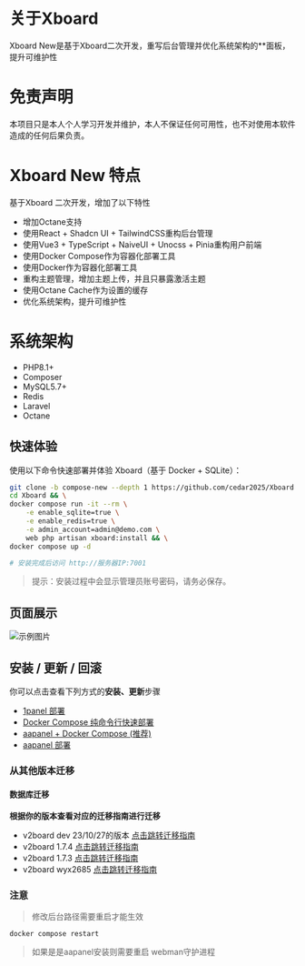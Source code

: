 # 关于Xboard
Xboard New是基于Xboard二次开发，重写后台管理并优化系统架构的**面板，提升可维护性

# 免责声明
本项目只是本人个人学习开发并维护，本人不保证任何可用性，也不对使用本软件造成的任何后果负责。

# Xboard New 特点 
基于Xboard 二次开发，增加了以下特性
- 增加Octane支持
- 使用React + Shadcn UI + TailwindCSS重构后台管理
- 使用Vue3 + TypeScript + NaiveUI + Unocss + Pinia重构用户前端
- 使用Docker Compose作为容器化部署工具
- 使用Docker作为容器化部署工具
- 重构主题管理，增加主题上传，并且只暴露激活主题
- 使用Octane Cache作为设置的缓存
- 优化系统架构，提升可维护性
# **系统架构**

- PHP8.1+
- Composer
- MySQL5.7+
- Redis
- Laravel
- Octane

## 快速体验

使用以下命令快速部署并体验 Xboard（基于 Docker + SQLite）：

```bash
git clone -b compose-new --depth 1 https://github.com/cedar2025/Xboard && \
cd Xboard && \
docker compose run -it --rm \
    -e enable_sqlite=true \
    -e enable_redis=true \
    -e admin_account=admin@demo.com \
    web php artisan xboard:install && \
docker compose up -d

# 安装完成后访问 http://服务器IP:7001
```

> 提示：安装过程中会显示管理员账号密码，请务必保存。

## 页面展示
![示例图片](./docs/images/dashboard.png)

## 安装 / 更新 / 回滚
你可以点击查看下列方式的**安装、更新**步骤
- [1panel 部署](./docs/1panel安装指南.md)
- [Docker Compose 纯命令行快速部署](./docs/docker-compose安装指南.md)
- [aapanel + Docker Compose (推荐)](./docs/aapanel+docker安装指南.md)
- [aapanel 部署](./docs/aapanel安装指南.md)
### 从其他版本迁移
#### 数据库迁移
**根据你的版本查看对应的迁移指南进行迁移**
- v2board dev 23/10/27的版本  [点击跳转迁移指南](./docs/v2b_dev迁移指南.md)
- v2board 1.7.4  [点击跳转迁移指南](./docs/v2b_1.7.4迁移指南.md)
- v2board 1.7.3  [点击跳转迁移指南](./docs/v2b_1.7.3迁移指南.md)
- v2board wyx2685  [点击跳转迁移指南](./docs/v2b_wyx2685迁移指南.md)


### 注意
> 修改后台路径需要重启才能生效
```
docker compose restart
```
> 如果是是aapanel安装则需要重启 webman守护进程
